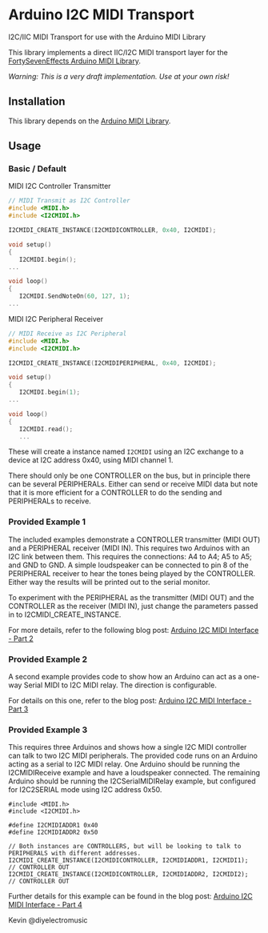 # Arduino I2C MIDI Transport
I2C/IIC MIDI Transport for use with the Arduino MIDI Library

This library implements a direct IIC/I2C MIDI transport layer for the [FortySevenEffects Arduino MIDI Library](https://github.com/FortySevenEffects/arduino_midi_library).

*Warning: This is a very draft implementation.  Use at your own risk!*

## Installation

This library depends on the [Arduino MIDI Library](https://github.com/FortySevenEffects/arduino_midi_library).

## Usage
### Basic / Default

MIDI I2C Controller Transmitter

```cpp
// MIDI Transmit as I2C Controller
#include <MIDI.h>
#include <I2CMIDI.h>

I2CMIDI_CREATE_INSTANCE(I2CMIDICONTROLLER, 0x40, I2CMIDI);

void setup()
{
   I2CMIDI.begin();
...

void loop()
{
   I2CMIDI.SendNoteOn(60, 127, 1);
...
```
MIDI I2C Peripheral Receiver

```cpp
// MIDI Receive as I2C Peripheral
#include <MIDI.h>
#include <I2CMIDI.h>

I2CMIDI_CREATE_INSTANCE(I2CMIDIPERIPHERAL, 0x40, I2CMIDI);

void setup()
{
   I2CMIDI.begin(1);
...

void loop()
{
   I2CMIDI.read();
   ...
```
These will create a instance named `I2CMIDI` using an I2C exchange to a device at I2C address 0x40, using MIDI channel 1.

There should only be one CONTROLLER on the bus, but in principle there can be several PERIPHERALs.  Either can send or receive MIDI data but note that it is more efficient for a CONTROLLER to do the sending and PERIPHERALs to receive.


### Provided Example 1

The included examples demonstrate a CONTROLLER transmitter (MIDI OUT) and a PERIPHERAL receiver (MIDI IN).  This requires two Arduinos with an I2C link between them.  This requires the connections: A4 to A4; A5 to A5; and GND to GND.  A simple loudspeaker can be connected to pin 8 of the PERIPHERAL receiver to hear the tones being played by the CONTROLLER.  Either way the results will be printed out to the serial monitor.

To experiment with the PERIPHERAL as the transmitter (MIDI OUT) and the CONTROLLER as the receiver (MIDI IN), just change the parameters passed in to I2CMIDI_CREATE_INSTANCE.

For more details, refer to the following blog post: [Arduino I2C MIDI Interface - Part 2](https://diyelectromusic.wordpress.com/2022/01/08/arduino-i2c-midi-interface-part-2/)

### Provided Example 2

A second example provides code to show how an Arduino can act as a one-way Serial MIDI to I2C MIDI relay.  The direction is configurable.

For details on this one, refer to the blog post: [Arduino I2C MIDI Interface - Part 3](https://diyelectromusic.wordpress.com/2022/01/09/arduino-i2c-midi-interface-part-3/)

### Provided Example 3

This requires three Arduinos and shows how a single I2C MIDI controller can talk to two I2C MIDI peripherals.  The provided code runs on an Arduino acting as a serial to I2C MIDI relay. One Arduino should be running the I2CMIDIReceive example and have a loudspeaker connected.  The remaining Arduino should be running the I2CSerialMIDIRelay example, but configured for I2C2SERIAL mode using I2C address 0x50.

```
#include <MIDI.h>
#include <I2CMIDI.h>

#define I2CMIDIADDR1 0x40
#define I2CMIDIADDR2 0x50

// Both instances are CONTROLLERS, but will be looking to talk to PERIPHERALS with different addresses.
I2CMIDI_CREATE_INSTANCE(I2CMIDICONTROLLER, I2CMIDIADDR1, I2CMIDI1);  // CONTROLLER OUT
I2CMIDI_CREATE_INSTANCE(I2CMIDICONTROLLER, I2CMIDIADDR2, I2CMIDI2);  // CONTROLLER OUT

```

Further details for this example can be found in the blog post: [Arduino I2C MIDI Interface - Part 4](https://diyelectromusic.wordpress.com/2022/01/10/arduino-i2c-midi-interface-part-4/)

Kevin
@diyelectromusic
